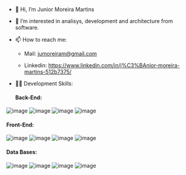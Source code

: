 - 👋 Hi, I’m Junior Moreira Martins
- 👀 I’m interested in analisys, development and architecture from software.
- 📫 How to reach me: 

     - Mail: jumoreiram@gmail.com
  
     - Linkedin: https://www.linkedin.com/in/j%C3%BAnior-moreira-martins-512b7375/
  
 - 👨‍💻 Development Skills:
 
    #### Back-End:
      
![image](https://user-images.githubusercontent.com/8320781/146645202-b782a11e-8f55-4cd4-a065-6183846c1842.png)
![image](https://user-images.githubusercontent.com/8320781/146645293-ba51fc02-6dd9-4a63-b78f-353365b80d77.png)
![image](https://user-images.githubusercontent.com/8320781/146645347-1ea9edab-abba-4206-901b-e419cb688b6d.png)
![image](https://user-images.githubusercontent.com/8320781/146645450-47ac954a-1120-4121-b6bd-22ad021dfbc8.png)

   #### Front-End:

![image](https://user-images.githubusercontent.com/8320781/146645618-4a4e8866-8364-43e8-9440-c969b43061d4.png)
![image](https://user-images.githubusercontent.com/8320781/146645689-823a6ad7-a032-43c2-a637-b64f4aac0d28.png)
![image](https://user-images.githubusercontent.com/8320781/146645753-8a6b6737-8c05-4d6d-b2f5-ae4742a6b9ef.png)
![image](https://user-images.githubusercontent.com/8320781/146645943-36393d61-a9f7-4ed0-af61-81232c52cc63.png)

   #### Data Bases:
![image](https://user-images.githubusercontent.com/8320781/146647116-7359ea91-798a-4ad1-9c6a-005e9e01be2d.png)
![image](https://user-images.githubusercontent.com/8320781/146646942-6e92a8c2-44a1-4cee-829f-674d1823b5be.png)
![image](https://user-images.githubusercontent.com/8320781/146647154-927c8219-8a10-4adf-9763-34a62aed9f97.png)
![image](https://user-images.githubusercontent.com/8320781/146647023-ba3c05d1-0126-4552-ba63-58f86774b4ff.png)
